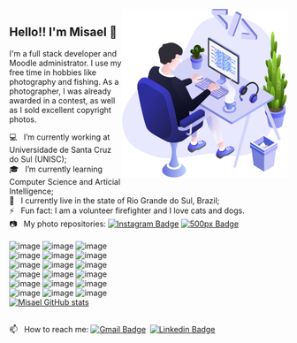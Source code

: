 <img align="right" src="images/illustration.png" width="300" />

## Hello!! I'm Misael 👋

I'm a full stack developer and Moodle administrator. I use my free time in hobbies like photography and fishing. As a photographer, I was already awarded in a contest, as well as I sold excellent copyright photos.

💻 &nbsp; I’m currently working at Universidade de Santa Cruz do Sul (UNISC);
<br />🎓 &nbsp; I’m currently learning Computer Science and Articial Intelligence;
<br /> :house_with_garden: &nbsp; I currently live in the state of Rio Grande do Sul, Brazil;
<br />⚡ &nbsp; Fun fact: I am a volunteer firefighter and I love cats and dogs.
<br />📷 &nbsp; My photo repositories: [![Instagram Badge](https://img.shields.io/badge/-misaelbr-blue?style=flat-square&logo=Instagram&logoColor=white&link=https://instagram.com/misaelbr/)](https://instagram.com/misaelbr/) [![500px Badge](https://img.shields.io/badge/-misaelbr-blue?style=flat-square&logo=500px&logoColor=white&link=https://500px.com/misaelbr/)](https://500px.com/misaelbr/)
<br /><br />
![image](https://img.shields.io/badge/-css-1572B6?logo=css3&style=for-the-badge&logoColor=white)
![image](https://img.shields.io/badge/-JavaScript-F7DF1E?logo=JavaScript&logoColor=black&style=for-the-badge)
![image](https://img.shields.io/badge/-html-E34F26?logo=html5&style=for-the-badge&logoColor=white)
<br />
![image](https://img.shields.io/badge/-TypeScript-3178C6?logo=typescript&style=for-the-badge&logoColor=white)
![image](https://img.shields.io/badge/-Node.js-339933?logo=nodedotjs&style=for-the-badge&logoColor=white) 
![image](https://img.shields.io/badge/-ReactJs-087ea4?logo=react&logoColor=white&style=for-the-badge) 
<br />
![image](https://img.shields.io/badge/next.js-000000?style=for-the-badge&logo=nextdotjs&logoColor=white)
![image](https://img.shields.io/badge/nestjs-%23E0234E.svg?style=for-the-badge&logo=nestjs&logoColor=white)
![image](https://img.shields.io/badge/express.js-%23404d59.svg?style=for-the-badge&logo=express&logoColor=%2361DAFB)
<br />
![image](https://img.shields.io/badge/Python-3776AB?style=for-the-badge&logo=python&logoColor=white)
![image](https://img.shields.io/badge/pandas-%23150458.svg?style=for-the-badge&logo=pandas&logoColor=white)
![image](https://img.shields.io/badge/Plotly-%233F4F75.svg?style=for-the-badge&logo=plotly&logoColor=white)
<br />
![image](https://img.shields.io/badge/-PostgreSQL-4169E1?logo=postgresql&style=for-the-badge&logoColor=white) 
![image](https://img.shields.io/badge/MongoDB-%234ea94b.svg?style=for-the-badge&logo=mongodb&logoColor=white)
![image](https://img.shields.io/badge/mysql-%2300f.svg?style=for-the-badge&logo=mysql&logoColor=white)
<br />
![image](https://img.shields.io/badge/Linux-FCC624?style=for-the-badge&logo=linux&logoColor=black) 
![image](https://img.shields.io/badge/Debian-D70A53?style=for-the-badge&logo=debian&logoColor=white)
![image](https://img.shields.io/badge/-Slackware-%231357BD?style=for-the-badge&logo=slackware&logoColor=white)
<br />
[![Misael GitHub stats](https://github-readme-stats.vercel.app/api?username=misaelbr&theme=dark)](https://github.com/anuraghazra/github-readme-stats)

<br />📫 &nbsp; How to reach me: [![Gmail Badge](https://img.shields.io/badge/-misael.bandeira@gmail.com-blue?style=flat-square&logo=Gmail&logoColor=white&link=mailto:misael.bandeira@gmail.com)](mailto:misael.bandeira@gmai.com) &nbsp;[![Linkedin Badge](https://img.shields.io/badge/-misaelbr-blue?style=flat-square&logo=Linkedin&&logoColor=whitelink=https://www.linkedin.com/in/misaelbr/)](https://www.linkedin.com/in/misaelbr/)

